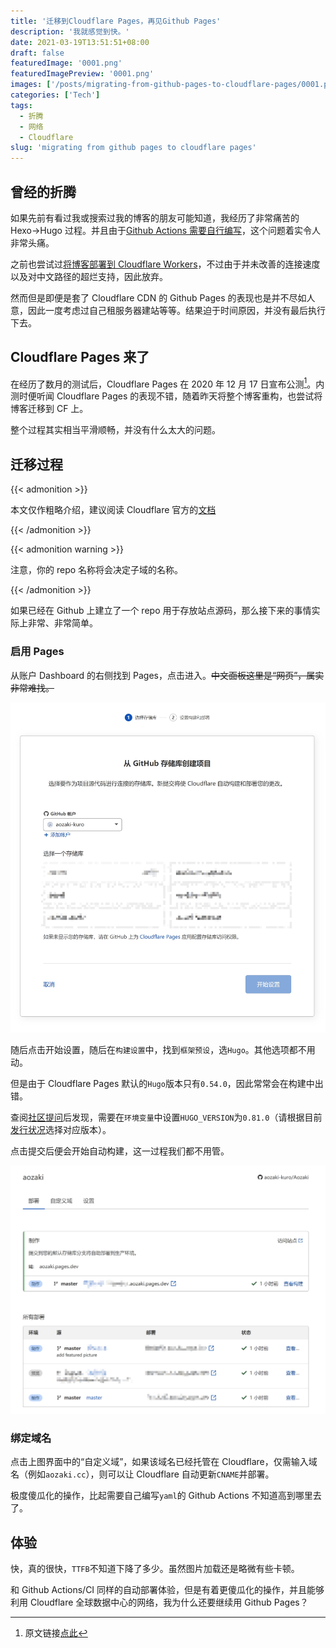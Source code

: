 ```yaml
---
title: '迁移到Cloudflare Pages，再见Github Pages'
description: '我就感觉到快。'
date: 2021-03-19T13:51:51+08:00
draft: false
featuredImage: '0001.png'
featuredImagePreview: '0001.png'
images: ['/posts/migrating-from-github-pages-to-cloudflare-pages/0001.png']
categories: ['Tech']
tags:
  - 折腾
  - 网络
  - Cloudflare
slug: 'migrating from github pages to cloudflare pages'
---
```


## 曾经的折腾

如果先前有看过我或搜索过我的博客的朋友可能知道，我经历了非常痛苦的 Hexo→Hugo 过程。并且由于[Github Actions 需要自行编写](/deploying-hugo-with-github-actions/)，这个问题着实令人非常头痛。

之前也尝试过[将博客部署到 Cloudflare Workers](/migrating-blog-to-cloudflare-workers/)，不过由于并未改善的连接速度以及对中文路径的超烂支持，因此放弃。

然而但是即便是套了 Cloudflare CDN 的 Github Pages 的表现也是并不尽如人意，因此一度考虑过自己租服务器建站等等。结果迫于时间原因，并没有最后执行下去。

## Cloudflare Pages 来了

在经历了数月的测试后，Cloudflare Pages 在 2020 年 12 月 17 日宣布公测[^1]。内测时便听闻 Cloudflare Pages 的表现不错，随着昨天将整个博客重构，也尝试将博客迁移到 CF 上。

整个过程其实相当平滑顺畅，并没有什么太大的问题。

## 迁移过程

{{< admonition >}}

本文仅作粗略介绍，建议阅读 Cloudflare 官方的[文档](https://developers.cloudflare.com/pages/how-to/deploy-a-hugo-site)

{{< /admonition >}}

{{< admonition warning >}}

注意，你的 repo 名称将会决定子域的名称。

{{< /admonition >}}

如果已经在 Github 上建立了一个 repo 用于存放站点源码，那么接下来的事情实际上非常、非常简单。

### 启用 Pages

从账户 Dashboard 的右侧找到 Pages，点击进入。~~中文面板这里是“网页”，属实非常难找。~~

![选择repo](0002.jpg '在这一界面选择对应的repo')

随后点击开始设置，随后在`构建设置`中，找到`框架预设`，选`Hugo`。其他选项都不用动。

但是由于 Cloudflare Pages 默认的`Hugo`版本只有`0.54.0`，因此常常会在构建中出错。

查阅[社区提问](https://community.cloudflare.com/t/cloudflare-pages-hugo-version-outdated/247215)后发现，需要在`环境变量`中设置`HUGO_VERSION`为`0.81.0`（请根据目前[发行状况](https://github.com/gohugoio/hugo/releases)选择对应版本）。

点击提交后便会开始自动构建，这一过程我们都不用管。

![完成](0003.jpg '提交完成后便已经可以通过子域访问')

### 绑定域名

点击上图界面中的“自定义域”，如果该域名已经托管在 Cloudflare，仅需输入域名（例如`aozaki.cc`），则可以让 Cloudflare 自动更新`CNAME`并部署。

极度傻瓜化的操作，比起需要自己编写`yaml`的 Github Actions 不知道高到哪里去了。

## 体验

快，真的很快，`TTFB`不知道下降了多少。虽然图片加载还是略微有些卡顿。

和 Github Actions/CI 同样的自动部署体验，但是有着更傻瓜化的操作，并且能够利用 Cloudflare 全球数据中心的网络，我为什么还要继续用 Github Pages？

[^1]: 原文链接[点此](https://blog.cloudflare.com/cloudflare-pages/)

